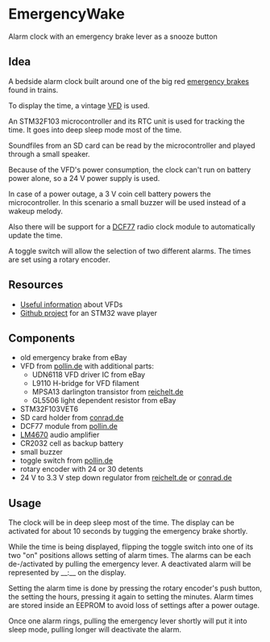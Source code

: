 # EmergencyWake
Alarm clock with an emergency brake lever as a snooze button

## Idea
A bedside alarm clock built around one of the big red [emergency brakes](https://www.google.com/search?tbm=isch&q=notbremse%20zug&tbs=imgo:1) found in trains.

To display the time, a vintage [VFD](https://en.wikipedia.org/wiki/Vacuum_fluorescent_display) is used.

An STM32F103 microcontroller and its RTC unit is used for tracking the time. It goes into deep sleep mode most of the time.

Soundfiles from an SD card can be read by the microcontroller and played through a small speaker.

Because of the VFD's power consumption, the clock can't run on battery power alone, so a 24 V power supply is used. 

In case of a power outage, a 3 V coin cell battery powers the microcontroller. In this scenario a small buzzer will be used instead of a wakeup melody.

Also there will be support for a [DCF77](https://en.wikipedia.org/wiki/DCF77) radio clock module to automatically update the time.

A toggle switch will allow the selection of two different alarms. The times are set using a rotary encoder.


## Resources
- [Useful information](http://www.vwlowen.co.uk/arduino/vfd/vfd-clock.htm) about VFDs
- [Github project](https://github.com/AndruPol/ChibiOS-WavePlayer) for an STM32 wave player

## Components
- old emergency brake from eBay
- VFD from [pollin.de](https://www.pollin.de/p/vakuum-fluoreszenzdisplay-futaba-4-lt-46zb3-4-digit-121537) with additional parts:
  - UDN6118 VFD driver IC from eBay
  - L9110 H-bridge for VFD filament
  - MPSA13 darlington transistor from [reichelt.de](https://www.reichelt.de/bipolartransistor-npn-30v-0-5a-0-625w-to-92-mpsa-13-p13111.html?&trstct=pos_0&nbc=1])
  - GL5506 light dependent resistor from eBay
- STM32F103VET6
- SD card holder from [conrad.de](https://www.conrad.de/de/p/attend-microsd-kartensockel-druck-druck-112i-tdar-r-1-st-1308329.html)
- DCF77 module from [pollin.de](https://www.pollin.de/p/dcf-empfangsmodul-dcf1-810054)
- [LM4670](http://www.ti.com/lit/ds/snas240c/snas240c.pdf) audio amplifier
- CR2032 cell as backup battery
- small buzzer
- toggle switch from [pollin.de](https://www.pollin.de/p/kippschalter-kn3-c-123a-tastend-1-polig-on-off-on-420033)
- rotary encoder with 24 or 30 detents
- 24 V to 3.3 V step down regulator from [reichelt.de](https://www.reichelt.de/dc-dc-wandler-r78e-3-3-v-500-ma-sil-3-single-r-78e33-05-p177267.html?&trstct=pos_4&nbc=1) or [conrad.de](https://www.conrad.de/de/p/gaptec-lme78-03-1-0-dc-dc-wandler-print-24-v-dc-3-3-v-dc-1000-ma-3-3-w-anzahl-ausgaenge-1-x-1603783.html)

## Usage
The clock will be in deep sleep most of the time. The display can be activated for about 10 seconds by tugging the emergency brake shortly.

While the time is being displayed, flipping the toggle switch into one of its two "on" positions allows setting of alarm times. The alarms can be each de-/activated by pulling the emergency lever. A deactivated alarm will be represented by \_\_:\_\_ on the display.

Setting the alarm time is done by pressing the rotary encoder's push button, the setting the hours, pressing it again to setting the minutes. Alarm times are stored inside an EEPROM to avoid loss of settings after a power outage.

Once one alarm rings, pulling the emergency lever shortly will put it into sleep mode, pulling longer will deactivate the alarm.
